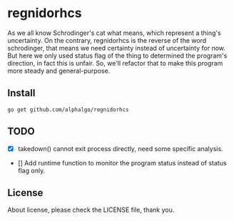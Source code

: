 # regnidorhcs

As we all know Schrodinger's cat what means, which represent a thing's uncertainty. On the contrary, regnidorhcs is the reverse of the word schrodinger, that means we need certainty instead of uncertainty for now. But here we only used status flag of the thing to determined the program's direction, in fact this is unfair. So, we'll refactor that to make this program more steady and general-purpose.

## Install

`go get github.com/alphalgo/regnidorhcs`


## TODO

- [x] takedown() cannot exit process directly, need some specific analysis.
- [] Add runtime function to monitor the program status instead of status flag only.


## License

About license, please check the LICENSE file, thank you.

